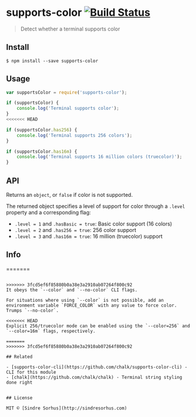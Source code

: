 # supports-color [![Build Status](https://travis-ci.org/chalk/supports-color.svg?branch=master)](https://travis-ci.org/chalk/supports-color)

> Detect whether a terminal supports color


## Install

```
$ npm install --save supports-color
```


## Usage

```js
var supportsColor = require('supports-color');

if (supportsColor) {
	console.log('Terminal supports color');
}
<<<<<<< HEAD

if (supportsColor.has256) {
	console.log('Terminal supports 256 colors');
}

if (supportsColor.has16m) {
	console.log('Terminal supports 16 million colors (truecolor)');
}
```


## API

Returns an `object`, or `false` if color is not supported.

The returned object specifies a level of support for color through a `.level` property and a corresponding flag:

- `.level = 1` and `.hasBasic = true`: Basic color support (16 colors)
- `.level = 2` and `.has256 = true`: 256 color support
- `.level = 3` and `.has16m = true`: 16 million (truecolor) support


## Info

=======
```

>>>>>>> 3fcd5ef6f85880b0a38e3a2910ab07264f800c92
It obeys the `--color` and `--no-color` CLI flags.

For situations where using `--color` is not possible, add an environment variable `FORCE_COLOR` with any value to force color. Trumps `--no-color`.

<<<<<<< HEAD
Explicit 256/truecolor mode can be enabled using the `--color=256` and `--color=16m` flags, respectively.

=======
>>>>>>> 3fcd5ef6f85880b0a38e3a2910ab07264f800c92

## Related

- [supports-color-cli](https://github.com/chalk/supports-color-cli) - CLI for this module
- [chalk](https://github.com/chalk/chalk) - Terminal string styling done right


## License

MIT © [Sindre Sorhus](http://sindresorhus.com)
